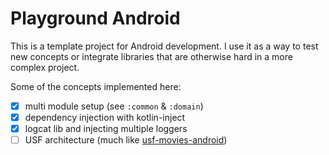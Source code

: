 # Playground Android

This is a template project for Android development. I use it as a way
to test new concepts or integrate libraries that are otherwise hard
in a more complex project.

Some of the concepts implemented here:

- [x] multi module setup (see `:common` & `:domain`)
- [x] dependency injection with kotlin-inject
- [x] logcat lib and injecting multiple loggers
- [ ] USF architecture (much like [usf-movies-android](https://github.com/kaushikgopal/usf-movies-android))